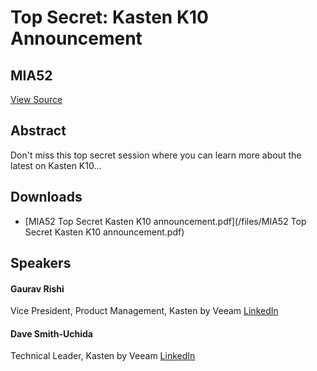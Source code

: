 # Top Secret: Kasten K10 Announcement
## MIA52
[View Source](https://connect.veeam.com/flow/veeam/veeamon2023/attendeeportal/page/sessioncatalog/session/1681753390930001MyxK)

## Abstract
Don't miss this top secret session where you can learn more about the latest on Kasten K10...


## Downloads
- [MIA52 Top Secret Kasten K10 announcement.pdf](/files/MIA52 Top Secret Kasten K10 announcement.pdf)

## Speakers
#### Gaurav Rishi
Vice President, Product Management, Kasten by Veeam
[LinkedIn](https://www.linkedin.com/in/rishigaurav/)
#### Dave Smith-Uchida
Technical Leader, Kasten by Veeam
[LinkedIn](https://www.linkedin.com/in/dave-smith-uchida/)